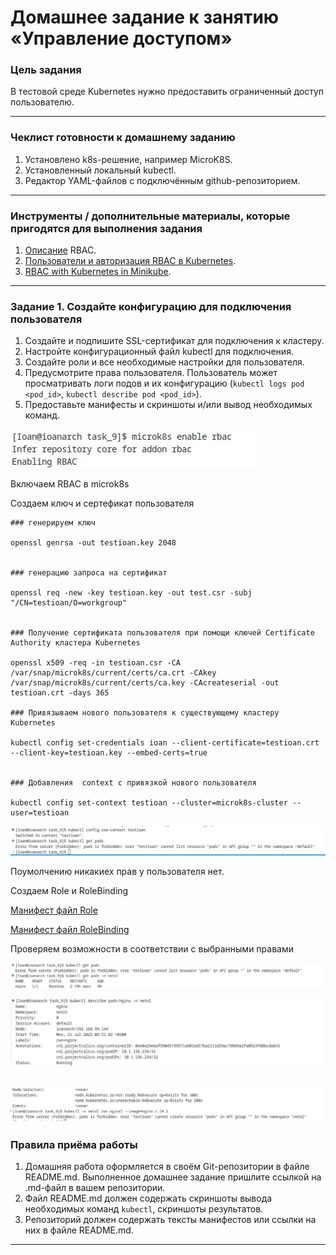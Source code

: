 # Домашнее задание к занятию «Управление доступом»

### Цель задания

В тестовой среде Kubernetes нужно предоставить ограниченный доступ пользователю.

------

### Чеклист готовности к домашнему заданию

1. Установлено k8s-решение, например MicroK8S.
2. Установленный локальный kubectl.
3. Редактор YAML-файлов с подключённым github-репозиторием.

------

### Инструменты / дополнительные материалы, которые пригодятся для выполнения задания

1. [Описание](https://kubernetes.io/docs/reference/access-authn-authz/rbac/) RBAC.
2. [Пользователи и авторизация RBAC в Kubernetes](https://habr.com/ru/company/flant/blog/470503/).
3. [RBAC with Kubernetes in Minikube](https://medium.com/@HoussemDellai/rbac-with-kubernetes-in-minikube-4deed658ea7b).

------

### Задание 1. Создайте конфигурацию для подключения пользователя

1. Создайте и подпишите SSL-сертификат для подключения к кластеру.
2. Настройте конфигурационный файл kubectl для подключения.
3. Создайте роли и все необходимые настройки для пользователя.
4. Предусмотрите права пользователя. Пользователь может просматривать логи подов и их конфигурацию (`kubectl logs pod <pod_id>`, `kubectl describe pod <pod_id>`).
5. Предоставьте манифесты и скриншоты и/или вывод необходимых команд.

![1](./img/1.jpg)

Включаем RBAC в microk8s

Создаем ключ и сертефикат пользователя
```
### генерируем ключ

openssl genrsa -out testioan.key 2048 


### генерацию запроса на сертификат

openssl req -new -key testioan.key -out test.csr -subj "/CN=testioan/O=workgroup"


### Получение сертификата пользователя при помощи ключей Certificate Authority кластера Kubernetes

openssl x509 -req -in testioan.csr -CA /var/snap/microk8s/current/certs/ca.crt -CAkey /var/snap/microk8s/current/certs/ca.key -CAcreateserial -out testioan.crt -days 365

### Привязываем нового пользователя к существующему кластеру Kubernetes

kubectl config set-credentials ioan --client-certificate=testioan.crt --client-key=testioan.key --embed-certs=true


### Добавления  context с привязкой нового пользователя

kubectl config set-context testioan --cluster=microk8s-cluster --user=testioan
```

![2](./img/2.jpg)

Поумолчению никакиех прав у пользователя нет.

Создаем Role и RoleBinding

[Манифест файл Role](./role.yaml)

[Манифест файл RoleBinding](./role-binding.yaml)

Проверяем возможности в соответствии с выбранными правами

![3](./img/3.jpg)

![4](./img/4.jpg)

![5](./img/5.jpg)
------

### Правила приёма работы

1. Домашняя работа оформляется в своём Git-репозитории в файле README.md. Выполненное домашнее задание пришлите ссылкой на .md-файл в вашем репозитории.
2. Файл README.md должен содержать скриншоты вывода необходимых команд `kubectl`, скриншоты результатов.
3. Репозиторий должен содержать тексты манифестов или ссылки на них в файле README.md.

------




